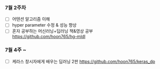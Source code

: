 ### 7월 2주차

- [ ] 어텐션 알고리즘 이해
- [ ] hyper parameter 수정 & 성능 향상
- [ ] 혼자 공부하는 머신러닝+딥러닝 책&영상 공부 https://github.com/hoon765/hg-mldl

### 7월 4주 ~
- [ ] 케라스 창시자에게 배우는 딥러닝 2판 https://github.com/hoon765/keras_dp
<!--
**hoon765/hoon765** is a ✨ _special_ ✨ repository because its `README.md` (this file) appears on your GitHub profile.

Here are some ideas to get you started:

- 🔭 I’m currently working on ...
- 🌱 I’m currently learning ...
- 👯 I’m looking to collaborate on ...
- 🤔 I’m looking for help with ...
- 💬 Ask me about ...
- 📫 How to reach me: ...
- 😄 Pronouns: ...
- ⚡ Fun fact: ...
-->
